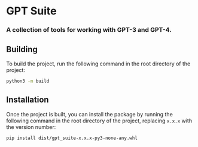 # GPT Suite
### A collection of tools for working with GPT-3 and GPT-4.

## Building
To build the project, run the following command in the root directory of the project:
```bash
python3 -m build
```

## Installation
Once the project is built, you can install the package by running the following command in the root directory of the project, replacing `x.x.x` with the version number:
```bash
pip install dist/gpt_suite-x.x.x-py3-none-any.whl
```